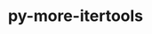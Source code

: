 ---
title: "py-more-itertools"
layout: cache
categories: [package, develop-2025-03-09]
meta: {"compilers": ["gcc@=11.4.0", "oneapi@=2024.2.1"], "num_specs": 3, "num_specs_by_stack": {"e4s": 2, "e4s-oneapi": 1, "root": 3}, "oss": ["ubuntu22.04"], "platforms": ["linux"], "stacks": ["e4s", "e4s-oneapi", "root"], "targets": ["x86_64_v3"], "versions": ["9.1.0"]}
spec_details: [{"compiler": "oneapi@=2024.2.1", "hash": "ikjk3uavdi372lv63ef7cid3q6gje6he", "os": "ubuntu22.04", "platform": "linux", "size": "-", "stacks": ["e4s-oneapi", "root"], "target": "x86_64_v3", "variants": ["build_system=python_pip"], "versions": ["9.1.0"]}, {"compiler": "gcc@=11.4.0", "hash": "yaf44jfpt427lva6zzbw4l7eby4x5kmr", "os": "ubuntu22.04", "platform": "linux", "size": "-", "stacks": ["e4s", "root"], "target": "x86_64_v3", "variants": ["build_system=python_pip"], "versions": ["9.1.0"]}, {"compiler": "gcc@=11.4.0", "hash": "zmdlgnmzaxouu6cfqjjpvf4upxzfjy4y", "os": "ubuntu22.04", "platform": "linux", "size": "-", "stacks": ["e4s", "root"], "target": "x86_64_v3", "variants": ["build_system=python_pip"], "versions": ["9.1.0"]}]
---